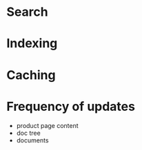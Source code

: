 # Search


# Indexing


# Caching


# Frequency of updates

  - product page content
  - doc tree
  - documents
  
  

